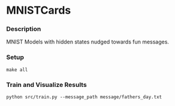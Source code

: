 # MNISTCards

### Description

MNIST Models with hidden states nudged towards fun messages.

### Setup
```make all```

### Train and Visualize Results
`python src/train.py --message_path message/fathers_day.txt`
